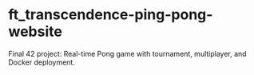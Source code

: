 # ft_transcendence-ping-pong-website
Final 42 project: Real-time Pong game with tournament, multiplayer, and Docker deployment.
